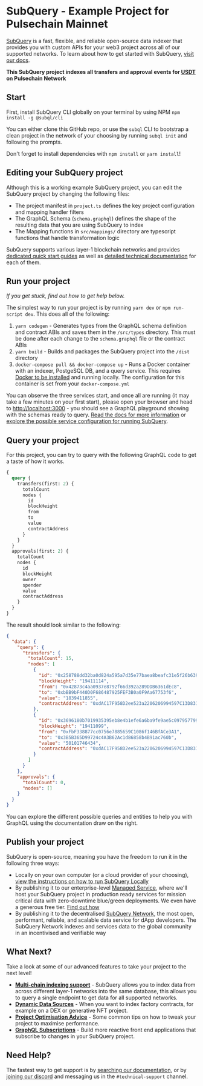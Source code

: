 # SubQuery - Example Project for Pulsechain Mainnet

[SubQuery](https://subquery.network) is a fast, flexible, and reliable open-source data indexer that provides you with custom APIs for your web3 project across all of our supported networks. To learn about how to get started with SubQuery, [visit our docs](https://academy.subquery.network).

**This SubQuery project indexes all transfers and approval events for [USDT](https://pulsescan.app/#/address/0xdAC17F958D2ee523a2206206994597C13D831ec7) on Pulsechain Network**

## Start

First, install SubQuery CLI globally on your terminal by using NPM `npm install -g @subql/cli`

You can either clone this GitHub repo, or use the `subql` CLI to bootstrap a clean project in the network of your choosing by running `subql init` and following the prompts.

Don't forget to install dependencies with `npm install` or `yarn install`!

## Editing your SubQuery project

Although this is a working example SubQuery project, you can edit the SubQuery project by changing the following files:

- The project manifest in `project.ts` defines the key project configuration and mapping handler filters
- The GraphQL Schema (`schema.graphql`) defines the shape of the resulting data that you are using SubQuery to index
- The Mapping functions in `src/mappings/` directory are typescript functions that handle transformation logic

SubQuery supports various layer-1 blockchain networks and provides [dedicated quick start guides](https://academy.subquery.network/quickstart/quickstart.html) as well as [detailed technical documentation](https://academy.subquery.network/build/introduction.html) for each of them.

## Run your project

_If you get stuck, find out how to get help below._

The simplest way to run your project is by running `yarn dev` or `npm run-script dev`. This does all of the following:

1.  `yarn codegen` - Generates types from the GraphQL schema definition and contract ABIs and saves them in the `/src/types` directory. This must be done after each change to the `schema.graphql` file or the contract ABIs
2.  `yarn build` - Builds and packages the SubQuery project into the `/dist` directory
3.  `docker-compose pull && docker-compose up` - Runs a Docker container with an indexer, PostgeSQL DB, and a query service. This requires [Docker to be installed](https://docs.docker.com/engine/install) and running locally. The configuration for this container is set from your `docker-compose.yml`

You can observe the three services start, and once all are running (it may take a few minutes on your first start), please open your browser and head to [http://localhost:3000](http://localhost:3000) - you should see a GraphQL playground showing with the schemas ready to query. [Read the docs for more information](https://academy.subquery.network/run_publish/run.html) or [explore the possible service configuration for running SubQuery](https://academy.subquery.network/run_publish/references.html).

## Query your project

For this project, you can try to query with the following GraphQL code to get a taste of how it works.

```graphql
{
  query {
    transfers(first: 2) {
      totalCount
      nodes {
        id
        blockHeight
        from
        to
        value
        contractAddress
      }
    }
  }
  approvals(first: 2) {
    totalCount
    nodes {
      id
      blockHeight
      owner
      spender
      value
      contractAddress
    }
  }
}
```

The result should look similar to the following:

```json
{
  "data": {
    "query": {
      "transfers": {
        "totalCount": 15,
        "nodes": [
          {
            "id": "0x258788dd32ba0d824a595a7d35e77baea8beafc31e5f26b6395ae2d1d7726498",
            "blockHeight": "19411114",
            "from": "0x42873c4aa0937e8792f66d392a289DDB6361dEc8",
            "to": "0xbBB9bF440D0F686487925FEF3B0a0F9Aa67753f6",
            "value": "1839411855",
            "contractAddress": "0xdAC17F958D2ee523a2206206994597C13D831ec7"
          },
          {
            "id": "0x3696180b7019935395eb8e4b1efe6a6ba9fe9ae5c0979577994510f61e4aed8c",
            "blockHeight": "19411099",
            "from": "0xFbF338877cc0756e7885659C1086f146BfACe3A1",
            "to": "0x3B5B365D99724c4A3B62Ac1d86858b4B91ac760b",
            "value": "50101746434",
            "contractAddress": "0xdAC17F958D2ee523a2206206994597C13D831ec7"
          }
        ]
      }
    },
    "approvals": {
      "totalCount": 0,
      "nodes": []
    }
  }
}
```

You can explore the different possible queries and entities to help you with GraphQL using the documentation draw on the right.

## Publish your project

SubQuery is open-source, meaning you have the freedom to run it in the following three ways:

- Locally on your own computer (or a cloud provider of your choosing), [view the instructions on how to run SubQuery Locally](https://academy.subquery.network/run_publish/run.html)
- By publishing it to our enterprise-level [Managed Service](https://managedservice.subquery.network), where we'll host your SubQuery project in production ready services for mission critical data with zero-downtime blue/green deployments. We even have a generous free tier. [Find out how](https://academy.subquery.network/run_publish/publish.html)
- By publishing it to the decentralised [SubQuery Network](https://app.subquery.network), the most open, performant, reliable, and scalable data service for dApp developers. The SubQuery Network indexes and services data to the global community in an incentivised and verifiable way

## What Next?

Take a look at some of our advanced features to take your project to the next level!

- [**Multi-chain indexing support**](https://academy.subquery.network/build/multi-chain.html) - SubQuery allows you to index data from across different layer-1 networks into the same database, this allows you to query a single endpoint to get data for all supported networks.
- [**Dynamic Data Sources**](https://academy.subquery.network/build/dynamicdatasources.html) - When you want to index factory contracts, for example on a DEX or generative NFT project.
- [**Project Optimisation Advice**](https://academy.subquery.network/build/optimisation.html) - Some common tips on how to tweak your project to maximise performance.
- [**GraphQL Subscriptions**](https://academy.subquery.network/run_publish/subscription.html) - Build more reactive front end applications that subscribe to changes in your SubQuery project.

## Need Help?

The fastest way to get support is by [searching our documentation](https://academy.subquery.network), or by [joining our discord](https://discord.com/invite/subquery) and messaging us in the `#technical-support` channel.
